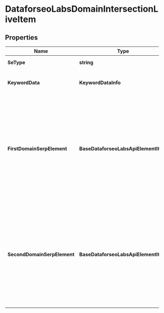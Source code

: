 # DataforseoLabsDomainIntersectionLiveItem


## Properties

| Name | Type | Description | Notes |
|------------ | ------------- | ------------- | -------------|
**SeType** | **string** | search engine type |[optional]|
**KeywordData** | **KeywordDataInfo** | keyword data for the returned keyword |[optional]|
**FirstDomainSerpElement** | **BaseDataforseoLabsApiElementItem** | contains data on the first domain’s SERP element found for the returned keyword<br>the list of supported SERP elements can be found below |[optional]|
**SecondDomainSerpElement** | **BaseDataforseoLabsApiElementItem** | contains data on the second domain’s SERP element found for the returned keyword<br>the list of supported SERP elements can be found below |[optional]|